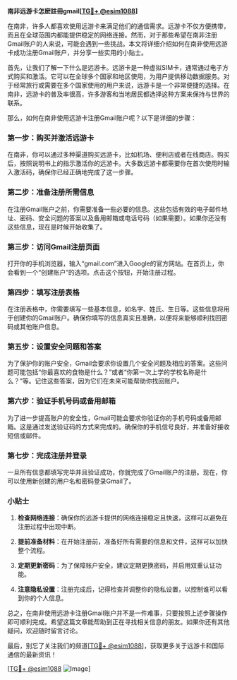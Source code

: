 **南非远游卡怎麽註冊gmail[[TG💪+ @esim1088](https://t.me/s/esim1088)]**

在南非，许多人都喜欢使用远游卡来满足他们的通信需求。远游卡不仅方便携带，而且在全球范围内都能提供稳定的网络连接。然而，对于那些希望在南非注册Gmail账户的人来说，可能会遇到一些挑战。本文将详细介绍如何在南非使用远游卡成功注册Gmail账户，并分享一些实用的小贴士。

首先，让我们了解一下什么是远游卡。远游卡是一种虚拟SIM卡，通常通过电子方式购买和激活。它可以在全球多个国家和地区使用，为用户提供移动数据服务。对于经常旅行或需要在多个国家使用的用户来说，远游卡是一个非常便捷的选择。在南非，远游卡的普及率很高，许多游客和当地居民都选择这种方案来保持与世界的联系。

那么，如何在南非使用远游卡注册Gmail账户呢？以下是详细的步骤：

### 第一步：购买并激活远游卡

在南非，你可以通过多种渠道购买远游卡，比如机场、便利店或者在线商店。购买后，按照说明书上的指示激活你的远游卡。大多数远游卡都需要你在首次使用时输入激活码，确保你已经正确地完成了这一步骤。

### 第二步：准备注册所需信息

在注册Gmail账户之前，你需要准备一些必要的信息。这些包括有效的电子邮件地址、密码、安全问题的答案以及备用邮箱或电话号码（如果需要）。如果你还没有这些信息，现在是时候开始收集了。

### 第三步：访问Gmail注册页面

打开你的手机浏览器，输入“gmail.com”进入Google的官方网站。在首页上，你会看到一个“创建账户”的选项。点击这个按钮，开始注册过程。

### 第四步：填写注册表格

在注册表格中，你需要填写一些基本信息，如名字、姓氏、生日等。这些信息将用于创建你的Gmail账户。确保你填写的信息真实且准确，以便将来能够顺利找回密码或其他账户信息。

### 第五步：设置安全问题和答案

为了保护你的账户安全，Gmail会要求你设置几个安全问题及相应的答案。这些问题可能包括“你最喜欢的食物是什么？”或者“你第一次上学的学校名称是什么？”等。记住这些答案，因为它们在未来可能帮助你找回账户。

### 第六步：验证手机号码或备用邮箱

为了进一步提高账户的安全性，Gmail可能会要求你验证你的手机号码或备用邮箱。这是通过发送验证码的方式来完成的。确保你的手机信号良好，并准备好接收短信或邮件。

### 第七步：完成注册并登录

一旦所有信息都填写完毕并且验证成功，你就完成了Gmail账户的注册。现在，你可以使用新创建的用户名和密码登录Gmail了。

### 小贴士

1. **检查网络连接**：确保你的远游卡提供的网络连接稳定且快速，这样可以避免在注册过程中出现中断。
   
2. **提前准备材料**：在开始注册前，准备好所有需要的信息和文件，这样可以加快整个流程。

3. **定期更新密码**：为了保障账户安全，建议定期更换密码，并启用双重认证功能。

4. **注意隐私设置**：注册完成后，记得检查并调整你的隐私设置，以控制谁可以看到你的个人信息。

总之，在南非使用远游卡注册Gmail账户并不是一件难事，只要按照上述步骤操作即可顺利完成。希望这篇文章能帮助到正在寻找相关信息的朋友。如果你还有其他疑问，欢迎随时留言讨论。

最后，别忘了关注我们的频道[[TG💪+ @esim1088](https://t.me/s/esim1088)]，获取更多关于远游卡和国际通信的最新资讯！ 

[[TG💪+ @esim1088](https://t.me/s/esim1088) ![Image](https://i.postimg.cc/4NQfJmqS/Snipaste-2025-05-13-00-14-12.png)]